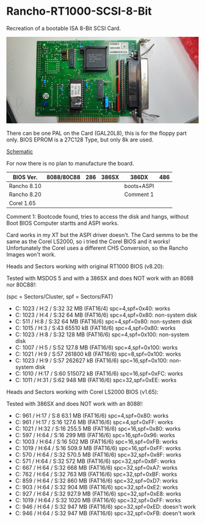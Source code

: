 # Rancho-RT1000-SCSI-8-Bit
Recreation of a bootable ISA 8-Bit SCSI Card.

![](pics/RT1000-Front.jpg)

There can be one PAL on the Card (GAL20L8), this is for the floppy part only.
BIOS EPROM is a 27C128 Type, but only 8k are used.

[Schematic](schematic/Rancho%20RT1000/pdf/Rancho%20RT1000%20SCSI%20Controller.pdf)

For now there is no plan to manufacture the board.


| BIOS Ver.   | 8088/80C88 |   286   |  386SX  |  386DX     |   486   |
|-------------|------------|---------|---------|------------|---------|
| Rancho 8.10 |            |         |         | boots+ASPI |         |
| Rancho 8.20 |            |         |         | Comment 1  |         |
| Corel 1.65  |            |         |         |            |         |


Comment 1: Bootcode found, tries to access the disk and hangs, without Boot BIOS
    Computer startts and ASPI works.

Card works in my XT but the ASPI driver doesn't.
The Card semms to be the same as the Corel LS2000, so i tried the Corel BIOS and it works!
Unfortunately the Corel uses a different CHS Conversion, so the Rancho Images won't work.


Heads and Sectors working with original RT1000 BIOS (v8.20):

Tested with MSDOS 5 and with a 386SX and does NOT work with an 8088 nor 80C88!:

(spc = Sectors/Cluster, spf = Sectors/FAT)

* C: 1023 / H:2  / S:32 32 MB (FAT16/4) spc=4,spf=0x40: works
* C: 1023 / H:4  / S:32 64 MB (FAT16/6) spc=4,spf=0x80: non-system disk
* C:  511 / H:8  / S:32 64 MB (FAT16/6) spc=4,spf=0x80: non-system disk
* C: 1015 / H:3  / S:43 65510 kB (FAT16/6) spc=4,spf=0x80: works
* C: 1023 / H:8  / S:32 128 MB (FAT16/6) spc=4,spf=0x100: non-system disk
* C: 1007 / H:5  / S:52 127.8 MB (FAT16/6) spc=4,spf=0x100: works
* C: 1021 / H:9  / S:57 261800 kB (FAT16/6) spc=8,spf=0x100: works
* C: 1023 / H:9  / S:57 262627 kB (FAT16/6) spc=16,spf=0x100: non-system disk
* C: 1010 / H:17  / S:60 515072 kB (FAT16/6) spc=16,spf=0xFC: works
* C: 1011 / H:31  / S:62 948 MB (FAT16/6) spc=32,spf=0xEE: works

Heads and Sectors working with Corel LS2000 BIOS (v1.65):

Tested with 386SX and does NOT work with an 8088!:

* C:  961 / H:17 / S:8 63.1 MB (FAT16/6) spc=4,spf=0x80: works
* C:  961 / H:17 / S:16 127.6 MB (FAT16/6) spc=4,spf=0xFF: works
* C: 1021 / H:32 / S:16 255.5 MB (FAT16/6) spc=16,spf=0x80: works
* C:  597 / H:64 / S:16 299 MB (FAT16/6) spc=16,spf=0x96: works
* C: 1003 / H:64 / S:16 502 MB (FAT16/6) spc=16,spf=0xFB: works
* C: 1019 / H:64 / S:16 509.9 MB (FAT16/6) spc=16,spf=0xFF: works
* C:  570 / H:64 / S:32 570.5 MB (FAT16/6) spc=32,spf=0x8F: works
* C:  571 / H:64 / S:32 572 MB (FAT16/6) spc=32,spf=0x8F: works
* C:  667 / H:64 / S:32 668 MB (FAT16/6) spc=32,spf=0xA7: works
* C:  762 / H:64 / S:32 763 MB (FAT16/6) spc=32,spf=0xBF: works
* C:  859 / H:64 / S:32 860 MB (FAT16/6) spc=32,spf=0xD7: works
* C:  903 / H:64 / S:32 904 MB (FAT16/6) spc=32,spf=0xE2: works
* C:  927 / H:64 / S:32 927.9 MB (FAT16/6) spc=32,spf=0xE8: works
* C: 1019 / H:64 / S:32 1020 MB (FAT16/6) spc=32,spf=0xFF: works
* C:  946 / H:64 / S:32 947 MB (FAT16/6) spc=32,spf=0xED: doesn't work
* C:  946 / H:64 / S:32 947 MB (FAT16/6) spc=32,spf=0xFB: doesn't work
